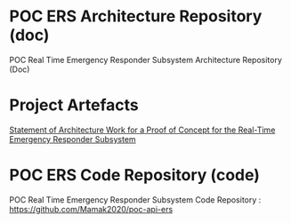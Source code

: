 # POC ERS Architecture Repository (doc)
POC Real Time Emergency Responder Subsystem Architecture Repository (Doc)

# Project Artefacts
[Statement of Architecture Work for a Proof of Concept for the Real-Time Emergency Responder Subsystem](./artefacts/P8_01_Statement_Of_Architecture_Work)

# POC ERS Code Repository (code)
POC Real Time Emergency Responder Subsystem Code Repository : https://github.com/Mamak2020/poc-api-ers
